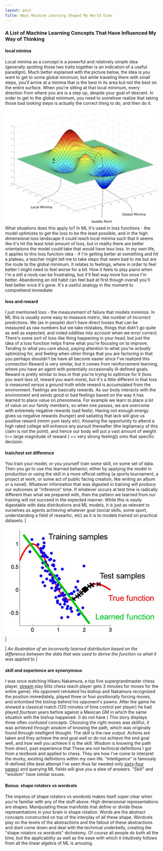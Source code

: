 ```yaml
---
layout: post 
Title: Ways Machine Learning Shaped My World View 
---
```


### A List of Machine Learning Concepts That Have Influenced My Way of Thinking 
<!-- #### Embedding vectors:
Many concepts fit well into an embedding space analogy. Music genres, let's say, are loosely defined categories that bleed in and out of each other through tractable and intractable connections. Representing them in high dimensional space and capturing a lot of these properties bodes well in the theory that _something_ like that is happening in our heads. Simply the idea that my mind is has representations of experiences has been influential to how I understand my own feelings and brain -->

#### local minima
Local minima as a concept is a powerful and relatively simple idea (generally spotting those two traits together is an indication of a useful paradigm). Much better explained with the picture below, the idea is you want to get to some global minimum, but while traveling there with small steps, you'll arrive at a minima that is the best in its area but not the best on the entire surface. When you're sitting at that local minimum, every direction from where you are is a step up, despite your goal of descent. In order to get to the global minimum, you need to somehow realize that taking those bad _looking_ steps is actually the correct thing to do, and then do it.  
![](/assets/posts/local_minimum.png)
What situations does this apply to? In ML it's used in loss functions - the model optimizes to get the loss to be the least possible, and in the high dimensional loss landscape it could reach local minima such that it seems like it's hit the least total amount of loss, but in reality there are better orientations the model could take that would have less loss. In my own life, it applies to this loss function idea - if I'm getting better at something and hit a plateau, a teacher might tell me to take steps that seem bad to me but are the route to the global minimum. It relates to feelings, where in order to feel better I might need to feel worse for a bit. How it feels to play piano when I'm a still a noob can be frustrating, but it'll feel way more fun once I'm better. Abandoning an old habit can feel bad at first though overall you'll feel better once it's gone. It's a useful analogy in the moment to comprehend immediate  

#### loss and reward
I just mentioned loss - the measurement of failure that models minimize. In ML this is usually some easy to measure metric, like number of incorrect predictions. We (as in people) don't have direct losses that can be measured as raw numbers but we take mistakes, things that didn't go quite as well as expected, and noted oddities into account when we error correct. There's some sort of loss-like thing happening in your head, but just the idea of a loss function helps frame what you're focusing on to improve. Tending to what you care about, paying attention to what you're _actually_ optimizing for, and feeling when other things that you are factoring in that you perhaps shouldn't be have all become easier since I've realized this connection
Reward is very similar, but it comes from reinforcement learning, where you have an agent with potentially occasionally ill-defined goals. Reward is pretty similar to loss in that you're trying to optimize for it (loss you want less of, reward you want more), but it's a little different in that loss is measured versus a ground truth while reward is accumulated from the environment. Feelings are basically rewards. As our body interacts with the environment and sends good or bad feelings based on the way it has learned to place value on phenomena. For example we learn to place a lot of value on our family members, so when one passes, we are overcome with extremely negative rewards (sad feels). Having not enough energy gives us negative rewards (hunger) and satiating that lack will give us positive reward (mmm yum tasty etc). Knowing the opportunity to attend a high rated college will enhance any pursuit thereafter (the legitamacy of this claim is not the point), and hence our body will put a vast amount of weight (== large magnitude of reward ( == very strong feeling)) onto that specific decision. 

#### train/test set difference
You train your model, or you yourself train some skill, on some set of data. Then you go to use this learned behavior, either by applying the model in production or using the skill in a more official setting (a sports tournament, a project at work, or some act of public facing creation, like writing an album or a novel). Whatever information that was digested in training will produce our outcomes at "inference" time. If whatever occurs at test time is radically different than what we prepared with, then the pattern we learned from our training will not succeed in the expected manner. While this is easily digestable with data distributions and ML models, it is just as relevant to ourselves as agents achieving whatever goal (social skills, some sport, understanding a field of researhc, etc) as it is to models trained on practical datasets.
| ![train_test_set.png](/assets/posts/train_test_set.png) | 
<!-- |:--:|  -->
| *An illustration of an incorrectly learned distribution based on the difference between the data that was used to derive the function vs what it was applied to* |

#### skill and experience are synonymous
I was once watching Hikaru Nakamura, a top five supergrandmaster chess player, [stream](https://www.twitch.tv/gmhikaru) play blitz chess (each player gets 3 minutes for moves for the entire game). His opponent retreated his bishop and Nakamura recognized the position immediately, played three or four positionally forcing moves, and entombed the bishop behind his opponent's pawns. After the game he showed a classical match (120 minutes of time control per player) he had played _fourteen_ years before against a Mexican GM in which the same situation with the bishop happened. (I do not have )
This story displays three often confused concepts. Choosing the right moves was skillful, it was achieved through wisdom of knowing the path, which was originally found through intelligent thought. The skill is the raw output. Actions are taken and they achieve the end goal well or do not achieve the end goal well, and how well you achieve it is the skill. Wisdom is knowing the path from direct, past experience that 
These are not technical definitions I got from a textbook and applied to chess. They are how I've come to interpret the murky, existing definitions within my own life. "Intelligence" is famously ill-defined (the best attempt I've seen thus far needed only [sixty-four pages](https://arxiv.org/pdf/1911.01547.pdf)) and querying ML fields will give you a slew of answers. "Skill" and "wisdom" have similar issues.

#### Bonus: shape rotators vs wordcels

The impetus of shape rotators vs wordcels makes itself super clear when you're familiar with any of the stuff above. High dimensional representations are shapes. Manipulating these manifolds that define or divide these representations in your brain is shape rotation. Words are the abstract concepts constructed on top of the interplay of all these shape. Wordcels play on the levels of the abstractions and the fallout of these abstractions and dont come down and deal with the technical underbelly, creating the "shape rotators *vs* wordcels" dichotomy. Of course all people do both all the time, but the applicability as well as the ease with which it intuitively follows from all the linear algebra of ML is amusing.  
